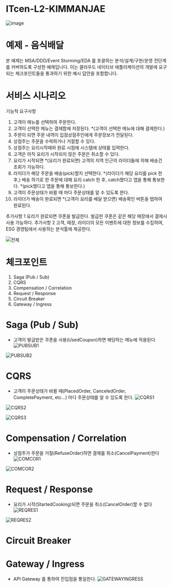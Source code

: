 # ITcen-L2-KIMMANJAE
![image](https://user-images.githubusercontent.com/487999/79708354-29074a80-82fa-11ea-80df-0db3962fb453.png)

# 예제 - 음식배달

본 예제는 MSA/DDD/Event Storming/EDA 를 포괄하는 분석/설계/구현/운영 전단계를 커버하도록 구성한 예제입니다.
이는 클라우드 네이티브 애플리케이션의 개발에 요구되는 체크포인트들을 통과하기 위한 예시 답안을 포함합니다.

# 서비스 시나리오

기능적 요구사항
1. 고객이 메뉴를 선택하여 주문한다.
2. 고객이 선택한 메뉴는 결제함에 저장된다. *(고객이 선택한 메뉴에 대해 결제한다.)
3. 주문이 되면 주문 내역이 입점상점주인에게 주문정보가 전달된다.
4. 상점주는 주문을 수락하거나 거절할 수 있다.
5. 상점주는 요리시작때와 완료 시점에 시스템에 상태를 입력한다.
6. 고객은 아직 요리가 시작되지 않은 주문은 취소할 수 있다.
7. 요리가 시작되면 *(요리가 완료되면) 고객의 지역 인근의 라이더들에 의해 배송건 조회가 가능하다.
8. 라이더가 해당 주문을 배송(pick)할지 선택한다. *(라이더가 해당 요리를 pick 한후,)
   배송 하기로 한 주문에 대해 요리 catch 한 후, catch했다고 앱을 통해 통보한다. *(pick했다고 앱을 통해 통보한다.)
9. 고객이 주문상태가 바뀔 때 마다 주문상태를 알 수 있도록 한다. 
10. 라이더가 배송이 완료되면 *(고객이 요리를 배달 받으면) 배송확인 버튼을 탭하여 완료된다.

추가사항 1 
요리가 완료되면 쿠폰을 발급한다. 발급한 쿠폰은 같은 해당 매장에서 결제시 사용 가능하다.
추가사항 2 
고객, 매장, 라이더의 모든 이벤트에 대한 정보를 수집하여, ESG 경영팀에서 사용하는 분석툴에 제공한다.

![전체](https://user-images.githubusercontent.com/47963629/206594496-193a4491-f5f9-4bb7-bfda-865ccbd8c28d.png)

# 체크포인트
1. Saga (Pub / Sub)
2. CQRS
3. Compensation / Correlation
4. Request / Response
5. Circuit Breaker
6. Gateway / Ingress

# Saga (Pub / Sub)
- 고객이 발급받은 쿠폰을 사용(UsedCoupon)하면 해당하는 메뉴에 적용된다  
![PUBSUB1](https://user-images.githubusercontent.com/47963629/206594529-2c937c9f-b717-4c31-9f4a-6f15bfdca837.png)

![PUBSUB2](https://user-images.githubusercontent.com/47963629/206594565-756aa32f-1924-4b66-984b-5b3f0dad9b33.png)

# CQRS
- 고객이 주문상태가 바뀔 때(PlacedOrder, CanceledOrder, CompletePayment, etc...) 마다 주문상태를 알 수 있도록 한다.
![CQRS1](https://user-images.githubusercontent.com/47963629/206594592-61408177-84e2-4eba-be08-4e24aab7ca73.png)

![CQRS2](https://user-images.githubusercontent.com/47963629/206594595-8e9dd066-996f-469e-9064-46605d9c497d.png)

![CQRS3](https://user-images.githubusercontent.com/47963629/206594603-e8edd431-6358-4a97-8f45-1ab6169e08b2.png)

# Compensation / Correlation
- 상점주가 주문을 거절(RefuseOrder)하면 결제를 취소(CancelPayment)한다
![COMCOR1](https://user-images.githubusercontent.com/47963629/206594635-f74adc74-1e1a-4cd1-bcc3-36b64be87d23.png)

![COMCOR2](https://user-images.githubusercontent.com/47963629/206594654-347dcd29-43c5-44a6-9fc7-f20014af3217.png)

# Request / Response
- 요리가 시작(StartedCooking)되면 주문을 취소(CancelOrder)할 수 없다
![REQRES1](https://user-images.githubusercontent.com/47963629/206594699-36fccf36-8f2f-49e5-ad84-d208ebe1148b.png)

![REQRES2](https://user-images.githubusercontent.com/47963629/206599320-4c3affef-7462-41e6-9c12-3e8fd16bacab.png)

# Circuit Breaker


# Gateway / Ingress
- API Gateway 를 통하여 진입점을 통일한다.
![GATEWAYINGRESS](https://user-images.githubusercontent.com/47963629/206594719-9d83b3e8-e067-4518-983b-6fd3fbd34f85.png)

